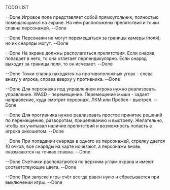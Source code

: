 TODO LIST 

--Done Игровое поле представляет собой прямоугольник, полностью помещающийся на экране. На нём расположены препятствия и точки спавна персонажей. --Done
  
--Done Персонажи не могут перемещаться за границы камеры (поля), но их снаряды могут. --Done
 
--Done На экране должны располагаться препятствия. Если снаряд попадает в него, то она отлетает перпендикулярно. Если снаряд выходит за границы поля, то он исчезает. --Done
 
--Done Точки спавна находятся на противоположных углах - слева внизу у игрока, справа вверху у противника. --Done
 
--Done Для персонажа под управлением игрока нужно реализовать управление. WASD - перемещение. Перемещение мыши - задает направление, куда смотрит персонаж. ЛКМ или Пробел - выстрел. --Done
 
--Done Для противника нужно реализовать простое принятие решений по перемещению, разворотам, прицеливанию и выстрелу. Желательно, чтобы он учитывал наличие препятствий и возможность попасть в игрока рикошетом. --Done
   
--Done При попадании снаряда в одного из персонажей, стрелку дается 10 очков, все снаряды на карте исчезают, а персонажи вновь оказываются на точках спавна. --Done
   
 --Done Счетчики располагаются по верхним углам экрана и имеют соответствующие цвета. --Done
   
 --Done При запуске игры счёт всегда равен нулю и сбрасывается при выключении игры. --Done
